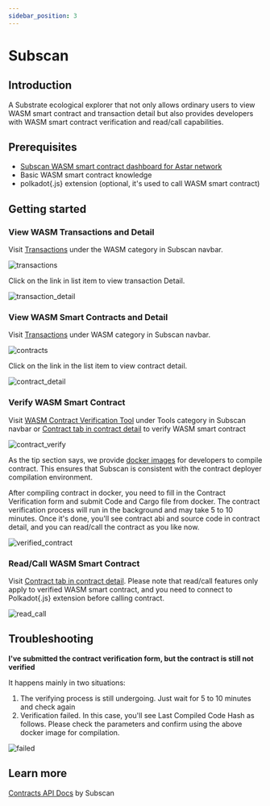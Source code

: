 ```yaml
---
sidebar_position: 3
---
```


# Subscan

## Introduction

A Substrate ecological explorer that not only allows ordinary users to view WASM smart contract and transaction detail but also provides developers with WASM smart contract verification and read/call capabilities.

## Prerequisites

- [Subscan WASM smart contract dashboard for Astar network](https://astar.subscan.io/wasm_contract_dashboard)
- Basic WASM smart contract knowledge
- polkadot\{.js\} extension (optional, it's used to call WASM smart contract)

## Getting started

### View WASM Transactions and Detail

Visit [Transactions](https://astar.subscan.io/wasm_transaction) under the WASM category in Subscan navbar.

![transactions](./img/subscan/transactions.png)

Click on the link in list item to view transaction Detail.

![transaction\_detail](./img/subscan/transaction_detail.png)

### View WASM Smart Contracts and Detail

Visit [Transactions](https://astar.subscan.io/wasm_transaction) under WASM category in Subscan navbar.

![contracts](./img/subscan/contracts.png)

Click on the link in the list item to view contract detail.

![contract\_detail](./img/subscan/contract_detail.png)

### Verify WASM Smart Contract

Visit [WASM Contract Verification Tool](https://astar.subscan.io/verify_wasm_contract) under Tools category in Subscan
navbar or [Contract tab in contract detail](https://astar.subscan.io/wasm_contract/bZ2uiFGTLcYyP8F88XzXa13xu5Mmp13VLiaW1gGn7rzxktc?tab=contract) to verify WASM smart contract

![contract\_verify](./img/subscan/contract_verify.png)

As the tip section says, we provide [docker images](https://quay.io/repository/subscan-explorer/wasm-compile-build?tab=tags) for developers to compile contract. This ensures that Subscan is consistent with the contract deployer compilation environment.

After compiling contract in docker, you need to fill in the Contract Verification form and submit Code and Cargo file from docker. The contract verification process will run in the background and may take 5 to 10 minutes. Once it's done, you'll see contract abi and source code in contract detail, and you can read/call the contract as you like now.

![verified\_contract](./img/subscan/verified_contract.png)

### Read/Call WASM Smart Contract

Visit [Contract tab in contract detail](https://astar.subscan.io/wasm_contract/aBmKPunRKt9VaW6AuMS8ZUhpSYZqHJHYKhvjdNb1M4VQgqS?tab=contract\&contractTab=read). Please note that read/call features only apply to verified WASM smart contract, and you need to connect to Polkadot\{.js\} extension before calling contract.

![read\_call](./img/subscan/read_call.png)

## Troubleshooting

**I've submitted the contract verification form, but the contract is still not verified**

It happens mainly in two situations:

1. The verifying process is still undergoing. Just wait for 5 to 10 minutes and check again
2. Verification failed. In this case, you'll see Last Compiled Code Hash as follows. Please check the parameters and confirm using the above docker image for compilation.

![failed](./img/subscan/failed.png)

## Learn more

[Contracts API Docs](https://support.subscan.io/#contracts-api) by Subscan
